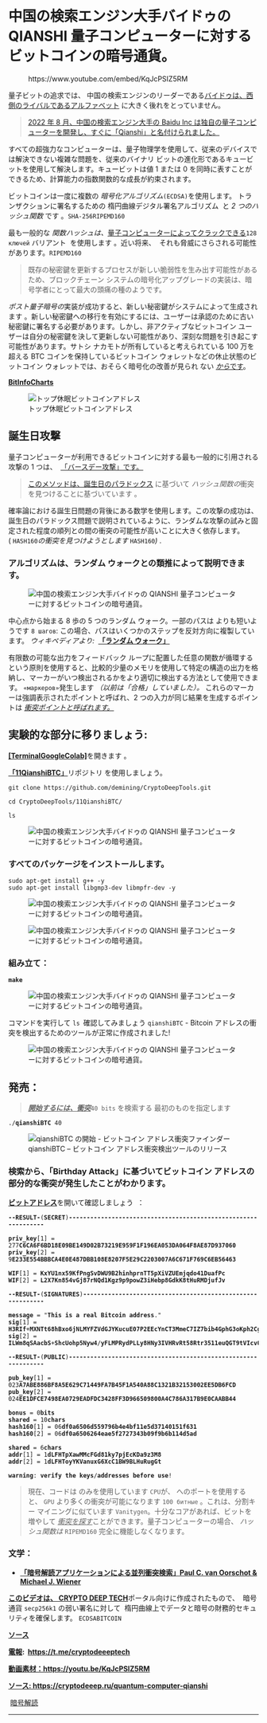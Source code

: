 # 中国の検索エンジン大手バイドゥの QIANSHI 量子コンピューターに対するビットコインの暗号通貨。

<!-- wp:embed {"url":"https://www.youtube.com/embed/KqJcPSIZ5RM","type":"rich","providerNameSlug":"вставить-обработчик","responsive":true,"className":"wp-embed-aspect-16-9 wp-has-aspect-ratio"} -->
<figure class="wp-block-embed is-type-rich is-provider-вставить-обработчик wp-block-embed-вставить-обработчик wp-embed-aspect-16-9 wp-has-aspect-ratio"><div class="wp-block-embed__wrapper">
https://www.youtube.com/embed/KqJcPSIZ5RM
</div></figure>
<!-- /wp:embed -->

<!-- wp:paragraph -->
<p>量子ビットの追求では、&nbsp;中国の検索エンジンのリーダーである<a href="https://en.wikipedia.org/wiki/Baidu">バイドゥは、西側のライバルである</a><a href="https://en.wikipedia.org/wiki/Alphabet_Inc.">アルファベット</a>&nbsp;に大きく後れをとっていません。&nbsp;</p>
<!-- /wp:paragraph -->

<!-- wp:quote -->
<blockquote class="wp-block-quote"><!-- wp:paragraph -->
<p><a href="https://www.reuters.com/technology/chinas-baidu-reveals-its-first-quantum-computer-called-qianshi-2022-08-25/" target="_blank" rel="noreferrer noopener">2022 年 8 月、中国の検索エンジン大手の Baidu Inc は独自の量子コンピューターを開発し、すぐに「Qianshi」と名付けられました。</a></p>
<!-- /wp:paragraph --></blockquote>
<!-- /wp:quote -->

<!-- wp:paragraph -->
<p>すべての超強力なコンピューターは、量子物理学を使用して、従来のデバイスでは解決できない複雑な問題を、従来のバイナリ ビットの進化形であるキュービットを使用して解決します。キュービットは値 1 または 0 を同時に表すことができるため、計算能力の指数関数的な成長が約束されます。</p>
<!-- /wp:paragraph -->

<!-- wp:paragraph -->
<p>ビットコインは一度に複数の&nbsp;<em>暗号化アルゴリズム</em><code>(ECDSA)</code>を使用します。&nbsp;トランザクションに署名するための&nbsp;楕円曲線デジタル署名アルゴリズム&nbsp;&nbsp;と&nbsp;<em>2 つのハッシュ関数</em>&nbsp;です&nbsp;。<code>SHA-256</code><code>RIPEMD160</code></p>
<!-- /wp:paragraph -->

<!-- wp:paragraph -->
<p>最も一般的な&nbsp;<em>関数ハッシュは、</em><a href="https://www.cnet.com/science/quantum-hackers-could-break-bitcoin-in-minutes-but-dont-panic-just-yet/" target="_blank" rel="noreferrer noopener"><u>量子コンピューターによってクラックできる</u></a><code>128 ключей</code>&nbsp;バリアント&nbsp;&nbsp;を使用します&nbsp;。近い将来、&nbsp;&nbsp;それも脅威にさらされる可能性があります。<a href="https://www.cnet.com/science/quantum-hackers-could-break-bitcoin-in-minutes-but-dont-panic-just-yet/" target="_blank" rel="noreferrer noopener"><u></u></a><code>RIPEMD160</code></p>
<!-- /wp:paragraph -->

<!-- wp:quote -->
<blockquote class="wp-block-quote"><!-- wp:paragraph -->
<p>既存の秘密鍵を更新するプロセスが新しい脆弱性を生み出す可能性があるため、ブロックチェーン システムの暗号化アップグレードの実装は、暗号学者にとって最大の頭痛の種のようです。</p>
<!-- /wp:paragraph --></blockquote>
<!-- /wp:quote -->

<!-- wp:paragraph -->
<p><em>ポスト量子暗号の</em>実装が成功すると、新しい秘密鍵がシステムによって生成されます&nbsp;。新しい秘密鍵への移行を有効にするには、ユーザーは承認のために古い秘密鍵に署名する必要があります。しかし、非アクティブなビットコイン ユーザーは自分の秘密鍵を決して更新しない可能性があり、深刻な問題を引き起こす可能性があります。サトシ ナカモトが所有していると考えられている 100 万を超える BTC コインを保持しているビットコイン ウォレットなどの休止状態のビットコイン ウォレットでは、おそらく暗号化の改善が見られ&nbsp;ない&nbsp;<em><u>から</u></em><a href="https://en.wikipedia.org/wiki/Satoshi_Nakamoto" target="_blank" rel="noreferrer noopener"><u>です</u></a>。<em><u></u></em></p>
<!-- /wp:paragraph -->

<!-- wp:paragraph -->
<p><strong><a href="https://bitinfocharts.com/top-100-dormant_7y-bitcoin-addresses.html" target="_blank" rel="noreferrer noopener">BitInfoCharts</a></strong></p>
<!-- /wp:paragraph -->

<!-- wp:image -->
<figure class="wp-block-image"><img src="https://habrastorage.org/r/w1560/getpro/habr/upload_files/1c6/d1f/895/1c6d1f895ca8b4d2f9243e83037e4af3.png" alt="トップ休眠ビットコインアドレス" title="トップ休眠ビットコインアドレス"/><figcaption class="wp-element-caption">トップ休眠ビットコインアドレス</figcaption></figure>
<!-- /wp:image -->

<!-- wp:heading -->
<h2>誕生日攻撃</h2>
<!-- /wp:heading -->

<!-- wp:paragraph -->
<p>量子コンピューターが利用できるビットコインに対する最も一般的に引用される攻撃の 1 つは、&nbsp;&nbsp;<a href="https://ru.wikipedia.org/wiki/%D0%90%D1%82%D0%B0%D0%BA%D0%B0_%C2%AB%D0%B4%D0%BD%D0%B5%D0%B9_%D1%80%D0%BE%D0%B6%D0%B4%D0%B5%D0%BD%D0%B8%D1%8F%C2%BB" target="_blank" rel="noreferrer noopener"><u>「バースデー攻撃」です。</u></a></p>
<!-- /wp:paragraph -->

<!-- wp:quote -->
<blockquote class="wp-block-quote"><!-- wp:paragraph -->
<p><a href="https://ru.wikipedia.org/wiki/%D0%9F%D0%B0%D1%80%D0%B0%D0%B4%D0%BE%D0%BA%D1%81_%D0%B4%D0%BD%D0%B5%D0%B9_%D1%80%D0%BE%D0%B6%D0%B4%D0%B5%D0%BD%D0%B8%D1%8F" target="_blank" rel="noreferrer noopener"><u>このメソッドは、誕生日のパラドックス</u></a>&nbsp;に基づいて&nbsp;<em>ハッシュ関数の</em>衝突を見つけることに基づいています&nbsp;。<a href="https://ru.wikipedia.org/wiki/%D0%9F%D0%B0%D1%80%D0%B0%D0%B4%D0%BE%D0%BA%D1%81_%D0%B4%D0%BD%D0%B5%D0%B9_%D1%80%D0%BE%D0%B6%D0%B4%D0%B5%D0%BD%D0%B8%D1%8F" target="_blank" rel="noreferrer noopener"><u></u></a></p>
<!-- /wp:paragraph --></blockquote>
<!-- /wp:quote -->

<!-- wp:paragraph -->
<p>確率論における誕生日問題の背後にある数学を使用します。この攻撃の成功は、誕生日のパラドックス問題で説明されているように、ランダムな攻撃の試みと固定された程度の順列との間の衝突の可能性が高いことに大きく依存します。 (&nbsp;<code>HASH160</code><em>の衝突を見つけようとします&nbsp;</em><code>HASH160</code><em>)</em>&nbsp;.</p>
<!-- /wp:paragraph -->

<!-- wp:heading {"level":3} -->
<h3>アルゴリズムは、ランダム ウォークとの類推によって説明できます。</h3>
<!-- /wp:heading -->

<!-- wp:image -->
<figure class="wp-block-image"><img src="https://habrastorage.org/getpro/habr/upload_files/372/730/732/372730732a524eceb6abf2c43d6d4066.gif" alt="中国の検索エンジン大手バイドゥの QIANSHI 量子コンピューターに対するビットコインの暗号通貨。"/></figure>
<!-- /wp:image -->

<!-- wp:paragraph -->
<p>中心点から始まる 8 歩の 5 つのランダム ウォーク。一部のパスは よりも短いようです&nbsp;<code>8 шагов</code>: この場合、パスはいくつかのステップを反対方向に複製しています。&nbsp;<em>ウィキペディアより:&nbsp;&nbsp;</em><a href="https://ru.wikipedia.org/wiki/%D0%A1%D0%BB%D1%83%D1%87%D0%B0%D0%B9%D0%BD%D0%BE%D0%B5_%D0%B1%D0%BB%D1%83%D0%B6%D0%B4%D0%B0%D0%BD%D0%B8%D0%B5" target="_blank" rel="noreferrer noopener"><strong><u>「ランダム ウォーク」</u></strong></a></p>
<!-- /wp:paragraph -->

<!-- wp:paragraph -->
<p>有限数の可能な出力をフィードバック ループに配置した任意の関数が循環するという原則を使用すると、比較的少量のメモリを使用して特定の構造の出力を格納し、マーカーがいつ検出されるかをより適切に検出する方法として使用できます。&nbsp;<code>«маркеров»</code>発生します&nbsp;<em>（以前は「合格」していました）。</em>&nbsp;これらのマーカーは強調表示されたポイントと呼ばれ、2 つの入力が同じ結果を生成するポイントは&nbsp;<em><u>衝突ポイントと呼ばれます。</u></em></p>
<!-- /wp:paragraph -->

<!-- wp:heading -->
<h2>実験的な部分に移りましょう:</h2>
<!-- /wp:heading -->

<!-- wp:paragraph -->
<p><a href="https://github.com/demining/TerminalGoogleColab" target="_blank" rel="noreferrer noopener"><strong>[TerminalGoogleColab]</strong></a>を開きます&nbsp;。</p>
<!-- /wp:paragraph -->

<!-- wp:paragraph -->
<p><a href="https://github.com/demining/CryptoDeepTools/tree/main/11QianshiBTC" target="_blank" rel="noreferrer noopener"><strong>「11QianshiBTC」</strong></a>リポジトリ&nbsp;を使用しましょう。</p>
<!-- /wp:paragraph -->

<!-- wp:code -->
<pre class="wp-block-code"><code>git clone https://github.com/demining/CryptoDeepTools.git

cd CryptoDeepTools/11QianshiBTC/

ls</code></pre>
<!-- /wp:code -->

<!-- wp:image -->
<figure class="wp-block-image"><img src="https://habrastorage.org/r/w1560/getpro/habr/upload_files/46b/643/dea/46b643deac22875ab71e912f45a52048.png" alt="中国の検索エンジン大手バイドゥの QIANSHI 量子コンピューターに対するビットコインの暗号通貨。"/></figure>
<!-- /wp:image -->

<!-- wp:heading {"level":3} -->
<h3>すべてのパッケージをインストールします。</h3>
<!-- /wp:heading -->

<!-- wp:code -->
<pre class="wp-block-code"><code>sudo apt-get install g++ -y
sudo apt-get install libgmp3-dev libmpfr-dev -y</code></pre>
<!-- /wp:code -->

<!-- wp:image -->
<figure class="wp-block-image"><img src="https://habrastorage.org/r/w1560/getpro/habr/upload_files/552/8fc/eb1/5528fceb1901b8438c6e64d299d73b67.png" alt="中国の検索エンジン大手バイドゥの QIANSHI 量子コンピューターに対するビットコインの暗号通貨。"/></figure>
<!-- /wp:image -->

<!-- wp:image -->
<figure class="wp-block-image"><img src="https://habrastorage.org/r/w1560/getpro/habr/upload_files/2f2/96e/759/2f296e759e463171f6fe0d6efa10cd2f.png" alt="中国の検索エンジン大手バイドゥの QIANSHI 量子コンピューターに対するビットコインの暗号通貨。"/></figure>
<!-- /wp:image -->

<!-- wp:heading {"level":3} -->
<h3>組み立て：</h3>
<!-- /wp:heading -->

<!-- wp:code -->
<pre class="wp-block-code"><code><strong>make</strong></code></pre>
<!-- /wp:code -->

<!-- wp:image -->
<figure class="wp-block-image"><img src="https://habrastorage.org/r/w1560/getpro/habr/upload_files/390/7f8/f30/3907f8f30a993f0f95973d1afa21e2ed.png" alt="中国の検索エンジン大手バイドゥの QIANSHI 量子コンピューターに対するビットコインの暗号通貨。"/></figure>
<!-- /wp:image -->

<!-- wp:paragraph -->
<p>コマンドを実行して&nbsp;<code>ls&nbsp;</code>確認してみましょう&nbsp;<code>qianshiBTC</code>&nbsp;- Bitcoin アドレスの衝突を検出するためのツールが正常に作成されました!</p>
<!-- /wp:paragraph -->

<!-- wp:image -->
<figure class="wp-block-image"><img src="https://habrastorage.org/r/w1560/getpro/habr/upload_files/177/98d/267/17798d267ea2f8734e01ba4a5a706cd5.png" alt="中国の検索エンジン大手バイドゥの QIANSHI 量子コンピューターに対するビットコインの暗号通貨。"/></figure>
<!-- /wp:image -->

<!-- wp:heading -->
<h2>発売：</h2>
<!-- /wp:heading -->

<!-- wp:quote -->
<blockquote class="wp-block-quote"><!-- wp:paragraph -->
<p><strong><em><u>開始するには、衝突</u></em></strong><code>40 bits</code>&nbsp;を検索する&nbsp;最初のものを指定します&nbsp;<strong><em><u></u></em></strong></p>
<!-- /wp:paragraph --></blockquote>
<!-- /wp:quote -->

<!-- wp:code -->
<pre class="wp-block-code"><code>./<strong>qianshiBTC</strong> 40</code></pre>
<!-- /wp:code -->

<!-- wp:image -->
<figure class="wp-block-image"><img src="https://habrastorage.org/getpro/habr/upload_files/58b/03b/04f/58b03b04fed341649e251aec1c85f9ce.gif" alt="qianshiBTC の開始 - ビットコイン アドレス衝突ファインダー" title="qianshiBTC の開始 - ビットコイン アドレス衝突ファインダー"/><figcaption class="wp-element-caption">qianshiBTC – ビットコイン アドレス衝突検出ツールのリリース</figcaption></figure>
<!-- /wp:image -->

<!-- wp:heading {"level":3} -->
<h3>検索から、「Birthday Attack」に基づいてビットコイン アドレスの部分的な衝突が発生したことがわかります。</h3>
<!-- /wp:heading -->

<!-- wp:paragraph -->
<p><a href="https://cryptodeep.ru/bitaddress.html" target="_blank" rel="noreferrer noopener"><strong>ビットアドレス</strong></a>を開いて確認しましょう&nbsp;&nbsp;：</p>
<!-- /wp:paragraph -->

<!-- wp:code -->
<pre class="wp-block-code"><code><strong>--RESULT-</strong>(<strong>SECRET</strong>)<strong>---------------------------------------------------------------</strong>

<strong>priv_key</strong>&#91;1] = 277<strong>C6CA6F6BD18E09BE149D02B73219E959F1F196EA053DA064F8AE87D937060</strong>
<strong>priv_key</strong>&#91;2] = 9<strong>E233E554BBBCA4E0E487DBB108E8207F5E29C2203007A6C671F769C6EB56463</strong>

<strong>WIF</strong>&#91;1] = <strong>KxYU1nx59KfPngSvDWU9B2hinhprnTT5pXiVZUEmjqdo41DuafPc</strong>
<strong>WIF</strong>&#91;2] = <strong>L2X7Kn854vGj87rNQd1Kgz9p9powZ3iHebp8GdkK8tHuRMDjufJv</strong>

<strong>--RESULT-</strong>(<strong>SIGNATURES</strong>)<strong>-----------------------------------------------------------</strong>

<strong>message</strong> = "<strong>This</strong> <strong>is</strong> <strong>a</strong> <strong>real</strong> <strong>Bitcoin</strong> <strong>address</strong>."
<strong>sig</strong>&#91;1] = <strong>H3RIf</strong>+<strong>MXNTt68hBxo6jNLMYFZVdGJYKucuE07P2EEcYnCT3MmeC7IZ7bib4GphG3oKph2Cg</strong>/<strong>t1KIoJShT1uLOfo</strong>=
<strong>sig</strong>&#91;2] = <strong>ILWm8qSAacbS</strong>+<strong>ShcUohp5Nyw4</strong>/<strong>yFLMPRydPLLy8HNy3IVHRvRt58Rtr3511euQGT9tVIcv0QhetqydrB0txUxu8</strong>=

<strong>--RESULT-</strong>(<strong>PUBLIC</strong>)<strong>---------------------------------------------------------------</strong>

<strong>pub_key</strong>&#91;1] = 023<strong>A7ABE886BF8A5E629C71449FA7B45F1A540A88C1321B32153002EE5DB6FCD</strong>
<strong>pub_key</strong>&#91;2] = 024<strong>EE1DFCE7498EA0729EADFDC3428FF3D966509800A4C786A317B9E0CAABB44</strong>

<strong>bonus</strong> = 0<strong>bits</strong>
<strong>shared</strong> = 10<strong>chars</strong>
<strong>hash160</strong>&#91;1] = 06<strong>df0a6506d559796b4e4bf11e5d37140151f631</strong>
<strong>hash160</strong>&#91;2] = 06<strong>df0a6506264eae5f2727343b09f9b6b114d5ad</strong>

<strong>shared</strong> = 6<strong>chars</strong>
<strong>addr</strong>&#91;1] = 1<strong>dLFHTpXawMMcFGd81ky7pjEcKDa9z3M8</strong>
<strong>addr</strong>&#91;2] = 1<strong>dLFHToyYKVanuxG6XcC1BW9BLHuRugGt</strong>

<strong>warning</strong>: <strong>verify</strong> <strong>the</strong> <strong>keys</strong>/<strong>addresses</strong> <strong>before</strong> <strong>use</strong>!</code></pre>
<!-- /wp:code -->

<!-- wp:quote -->
<blockquote class="wp-block-quote"><!-- wp:paragraph -->
<p>現在、コードは のみを使用しています&nbsp;<code>CPU</code>が、 へのポートを使用すると、&nbsp;<code>GPU</code>&nbsp;より多くの衝突が可能になります&nbsp;<code>100 битные</code>&nbsp;。これは、分割キー マイニングに似ています&nbsp;<code>Vanitygen</code>。十分なコアがあれば、ビットを増やして&nbsp;<em><u>衝突を探す</u></em>こ​​とができます。量子コンピューターの場合、&nbsp;<em>ハッシュ関数は</em>&nbsp;<code>RIPEMD160</code>&nbsp;完全に機能しなくなります。</p>
<!-- /wp:paragraph --></blockquote>
<!-- /wp:quote -->

<!-- wp:heading {"level":3} -->
<h3>文学：</h3>
<!-- /wp:heading -->

<!-- wp:list -->
<ul><!-- wp:list-item -->
<li><strong><a href="https://link.springer.com/article/10.1007/PL00003816" target="_blank" rel="noreferrer noopener">「暗号解読アプリケーションによる並列衝突検索」Paul C. van Oorschot &amp; Michael J. Wiener</a></strong></li>
<!-- /wp:list-item --></ul>
<!-- /wp:list -->

<!-- wp:paragraph -->
<p><a href="https://cryptodeep.ru/" target="_blank" rel="noreferrer noopener"><strong>このビデオは、 CRYPTO DEEP TECH</strong></a>ポータル向けに作成されたもので、&nbsp;&nbsp;暗号通貨&nbsp;<code>secp256k1</code>&nbsp;の弱い署名に対して&nbsp;&nbsp;楕円曲線上でデータと暗号の財務的セキュリティを確保します。&nbsp;<code>ECDSA</code><code>BITCOIN</code></p>
<!-- /wp:paragraph -->

<!-- wp:paragraph -->
<p><a href="https://github.com/demining/CryptoDeepTools/tree/main/11QianshiBTC" target="_blank" rel="noreferrer noopener"><strong>ソース</strong></a></p>
<!-- /wp:paragraph -->

<!-- wp:paragraph -->
<p><a href="https://t.me/cryptodeeptech"><strong>電報</strong></a><strong>:&nbsp;&nbsp;</strong><a href="https://t.me/cryptodeeptech" target="_blank" rel="noreferrer noopener"><strong><u>https://t.me/cryptodeeeptech</u></strong></a></p>
<!-- /wp:paragraph -->

<!-- wp:paragraph -->
<p><a href="https://youtu.be/KqJcPSIZ5RM" target="_blank" rel="noreferrer noopener"><strong>動画素材：https://youtu.be/KqJcPSIZ5RM</strong></a></p>
<!-- /wp:paragraph -->

<!-- wp:paragraph -->
<p><a href="https://cryptodeep.ru/quantum-computer-qianshi" target="_blank" rel="noreferrer noopener"><strong>ソース: https://cryptodeeep.ru/quantum-computer-qianshi</strong></a></p>
<!-- /wp:paragraph -->

<!-- wp:paragraph -->
<p> <a href="https://cryptodeep.ru/category/%d0%ba%d1%80%d0%b8%d0%bf%d1%82%d0%be%d0%b0%d0%bd%d0%b0%d0%bb%d0%b8%d0%b7/">暗号解読</a></p>
<!-- /wp:paragraph -->

<!-- wp:separator -->
<hr class="wp-block-separator has-alpha-channel-opacity"/>
<!-- /wp:separator -->

<!-- wp:image {"align":"center","id":2056,"sizeSlug":"large","linkDestination":"none"} -->
<figure class="wp-block-image aligncenter size-large"><img src="https://jp.cryptodeeptech.ru/wp-content/uploads/2023/03/015-1024x576.png" alt="" class="wp-image-2056"/></figure>
<!-- /wp:image -->
